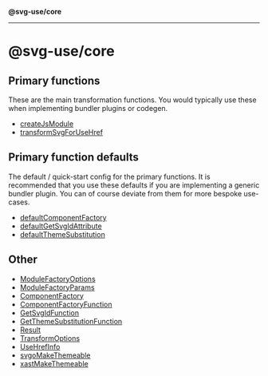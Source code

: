 **@svg-use/core**

---

# @svg-use/core

## Primary functions

These are the main transformation functions. You would typically use these when
implementing bundler plugins or codegen.

- [createJsModule](functions/createJsModule.md)
- [transformSvgForUseHref](functions/transformSvgForUseHref.md)

## Primary function defaults

The default / quick-start config for the primary functions. It is recommended
that you use these defaults if you are implementing a generic bundler plugin.
You can of course deviate from them for more bespoke use-cases.

- [defaultComponentFactory](variables/defaultComponentFactory.md)
- [defaultGetSvgIdAttribute](functions/defaultGetSvgIdAttribute.md)
- [defaultThemeSubstitution](functions/defaultThemeSubstitution.md)

## Other

- [ModuleFactoryOptions](interfaces/ModuleFactoryOptions.md)
- [ModuleFactoryParams](interfaces/ModuleFactoryParams.md)
- [ComponentFactory](type-aliases/ComponentFactory.md)
- [ComponentFactoryFunction](type-aliases/ComponentFactoryFunction.md)
- [GetSvgIdFunction](type-aliases/GetSvgIdFunction.md)
- [GetThemeSubstitutionFunction](type-aliases/GetThemeSubstitutionFunction.md)
- [Result](type-aliases/Result.md)
- [TransformOptions](type-aliases/TransformOptions.md)
- [UseHrefInfo](type-aliases/UseHrefInfo.md)
- [svgoMakeThemeable](functions/svgoMakeThemeable.md)
- [xastMakeThemeable](functions/xastMakeThemeable.md)
